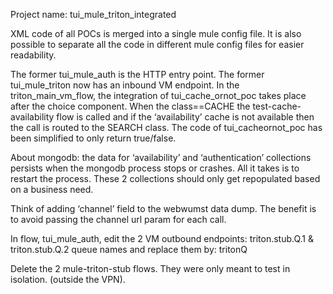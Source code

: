 Project name: tui_mule_triton_integrated

XML code of all POCs is merged into a single mule config file.
It is also possible to separate all the code in different mule config files for easier readability.


The former tui_mule_auth is the HTTP entry point.
The former tui_mule_triton now has an inbound VM endpoint.
In the triton_main_vm_flow, the integration of tui_cache_ornot_poc takes place after the choice component. When the class==CACHE the test-cache-availability flow is called and if the ‘availability’ cache is not available then the call is routed to the SEARCH class. The code of tui_cacheornot_poc has been simplified to only return true/false.

About mongodb: the data for ‘availability’ and ‘authentication’ collections persists when the mongodb process stops or crashes. All it takes is to restart the process.
These 2 collections should only get repopulated based on a business need.

Think of adding ‘channel’ field to the webwumst data dump. The benefit is to avoid passing the channel url param for each call.

In flow, tui_mule_auth, edit the 2 VM outbound endpoints: triton.stub.Q.1 & triton.stub.Q.2 queue names and replace them by: tritonQ

Delete the 2 mule-triton-stub flows. They were only meant to test in isolation. (outside the VPN).


